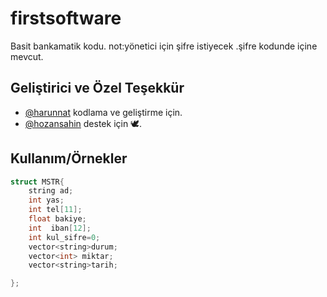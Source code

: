 # firstsoftware

Basit bankamatik kodu.
not:yönetici için şifre istiyecek .şifre kodunde içine mevcut.

## Geliştirici  ve Özel Teşekkür

- [@harunnat](https://www.github.com/harunnat) kodlama ve geliştirme için.
- [@hozansahin](https://www.github.com/hozansahin) destek için 🕊.

  
## Kullanım/Örnekler

```cpp
struct MSTR{
    string ad;
    int yas;
    int tel[11];
    float bakiye;
    int  iban[12];
    int kul_sifre=0;
    vector<string>durum;
    vector<int> miktar;
    vector<string>tarih;

};
```

  
